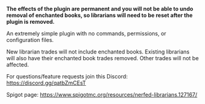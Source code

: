 **The effects of the plugin are permanent and you will not be able to undo removal of enchanted books, so librarians will need to be reset after the plugin is removed.**

An extremely simple plugin with no commands, permissions, or configuration files.

New librarian trades will not include enchanted books. Existing librarians will also have their enchanted book trades removed. Other trades will not be affected.

For questions/feature requests join this Discord: https://discord.gg/qatbZmCEsT


Spigot page: https://www.spigotmc.org/resources/nerfed-librarians.127167/
